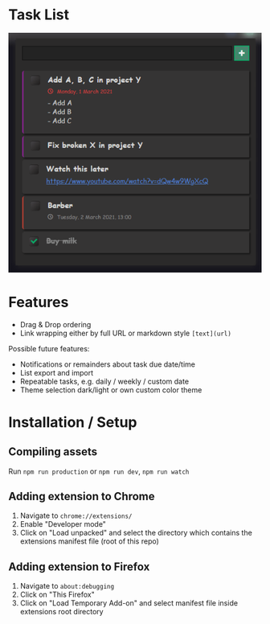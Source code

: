 # Task List

![Task List](screenshot.png "Task List")

# Features

- Drag & Drop ordering
- Link wrapping either by full URL or markdown style `[text](url)`

Possible future features:

- Notifications or remainders about task due date/time
- List export and import
- Repeatable tasks, e.g. daily / weekly / custom date
- Theme selection dark/light or own custom color theme

# Installation / Setup

## Compiling assets

Run `npm run production` or `npm run dev`, `npm run watch`

## Adding extension to Chrome

1. Navigate to `chrome://extensions/`
2. Enable "Developer mode"
3. Click on "Load unpacked" and select the directory which contains the extensions manifest file (root of this repo)

## Adding extension to Firefox

1. Navigate to `about:debugging`
2. Click on "This Firefox"
3. Click on "Load Temporary Add-on" and select manifest file inside extensions root directory